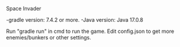 Space Invader

-gradle version: 7.4.2 or more.
-Java version: Java 17.0.8

Run "gradle run" in cmd to run the game.
Edit config.json to get more enemies/bunkers or other settings.
